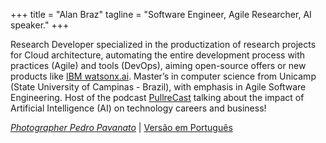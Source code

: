 +++
title = "Alan Braz"
tagline = "Software Engineer, Agile Researcher, AI speaker."
+++

Research Developer specialized in the productization of research projects for Cloud architecture, automating the entire development process with practices (Agile) and tools (DevOps), aiming open-source offers or new products like [IBM watsonx.ai](https://www.ibm.com/products/watsonx-ai). Master’s in computer science from Unicamp (State University of Campinas - Brazil), with emphasis in Agile Software Engineering. Host of the podcast [PullreCast](http://canal.pullrecast.dev) talking about the impact of Artificial Intelligence (AI) on technology careers and business!

<!-- My personal interests are eclectic ranging from coffee to running, from design thinking to data mining, from dogs to basketball, and from technical communities to taekwondo. -->

 _[Photographer Pedro Pavanato](https://pedropavanato.com.br/)_ | [Versão em Português](/br)